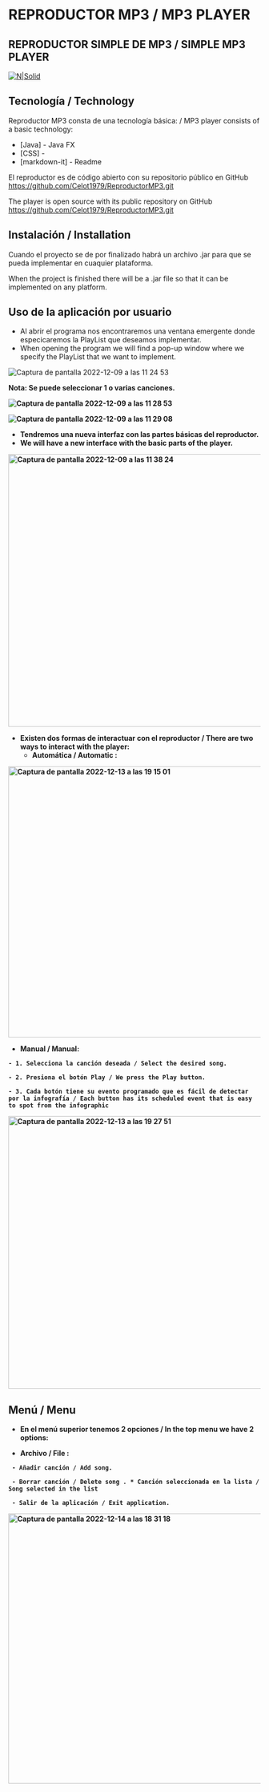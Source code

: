 # REPRODUCTOR MP3 / MP3 PLAYER





## REPRODUCTOR SIMPLE DE MP3 / SIMPLE MP3 PLAYER
[![N|Solid](https://cldup.com/dTxpPi9lDf.thumb.png)](https://nodesource.com/products/nsolid)

## Tecnología / Technology

Reproductor MP3 consta de una tecnología básica: / MP3 player consists of a basic technology:
- [Java] - Java FX
- [CSS] -
- [markdown-it] - Readme

El reproductor es de código abierto con su repositorio público en GitHub https://github.com/Celot1979/ReproductorMP3.git

The player is open source with its public repository on GitHub https://github.com/Celot1979/ReproductorMP3.git

## Instalación / Installation
Cuando el proyecto se de por finalizado habrá un archivo .jar para que se pueda implementar en cuaquier plataforma.

When the project is finished there will be a .jar file so that it can be implemented on any platform.

## Uso de la aplicación por usuario
- Al abrir el programa nos encontraremos  una ventana emergente donde especicaremos la PlayList que deseamos implementar. 
- When opening the program we will find a pop-up window where we specify the PlayList that we want to implement.

![Captura de pantalla 2022-12-09 a las 11 24 53](https://user-images.githubusercontent.com/67976795/206681495-62a185c7-c41c-4e62-b9e3-24434de3e214.png)

<Strong>Nota: Se puede seleccionar 1 o varias canciones. 
  
![Captura de pantalla 2022-12-09 a las 11 28 53](https://user-images.githubusercontent.com/67976795/206681896-62fef36c-35d6-4584-9aa7-ee2442862f37.png)

![Captura de pantalla 2022-12-09 a las 11 29 08](https://user-images.githubusercontent.com/67976795/206681920-cc8783b3-5724-47d6-9bd7-f75fd4bf558c.png)
 
 - Tendremos una nueva interfaz con las partes básicas del reproductor.
 - We will have a new interface with the basic parts of the player.
   
 <img width="544" alt="Captura de pantalla 2022-12-09 a las 11 38 24" src="https://user-images.githubusercontent.com/67976795/206683718-6fadd175-d83c-42c6-b2ed-a0f107b818e4.png">
 
 - Existen dos formas de interactuar con el reproductor / There are two ways to interact with the player:
   - Automática / Automatic : 
   
<img width="541" alt="Captura de pantalla 2022-12-13 a las 19 15 01" src="https://user-images.githubusercontent.com/67976795/207413763-809cddbb-ed1c-48f9-a261-c8a645a6daa0.png">
  
   - Manual / Manual:
  
    - 1. Selecciona la canción deseada / Select the desired song.
  
    - 2. Presiona el botón Play / We press the Play button.
  
    - 3. Cada botón tiene su evento programado que es fácil de detectar por la infografía / Each button has its scheduled event that is easy to spot from the infographic
  
  
  
<img width="544" alt="Captura de pantalla 2022-12-13 a las 19 27 51" src="https://user-images.githubusercontent.com/67976795/207429413-3f7bc32e-d69f-435b-a75d-317bf1e9f04f.png">

  ## Menú / Menu
  - En el menú superior tenemos 2 opciones / In the top menu we have 2 options:
  
   -  Archivo / File :
  
     - Añadir canción / Add song.
  
     - Borrar canción / Delete song . * Canción seleccionada en la lista / Song selected in the list
  
     - Salir de la aplicación / Exit application.
  
  
<img width="539" alt="Captura de pantalla 2022-12-14 a las 18 31 18" src="https://user-images.githubusercontent.com/67976795/207668447-9a660858-4cb1-40e9-abf0-fa13682c6eea.png">

